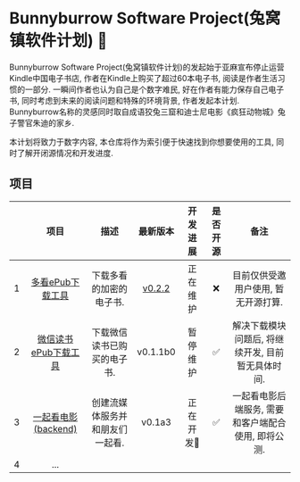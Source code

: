 # Bunnyburrow Software Project(兔窝镇软件计划) 🐰

Bunnyburrow Software Project(兔窝镇软件计划)的发起始于亚麻宣布停止运营Kindle中国电子书店, 作者在Kindle上购买了超过60本电子书, 阅读是作者生活习惯的一部分. 一瞬间作者也认为自己是个数字难民, 好在作者有能力保存自己电子书, 同时考虑到未来的阅读问题和特殊的环境背景, 作者发起本计划. Bunnyburrow名称的灵感同时取自成语狡兔三窟和迪士尼电影《疯狂动物城》兔子警官朱迪的家乡. 

本计划将致力于数字内容, 本仓库将作为索引便于快速找到你想要使用的工具, 同时了解开闭源情况和开发进度.

## 项目

|      |                             项目                             |              描述               |                           最新版本                           | 开发进展  | 是否开源 |                        备注                         |
| :--: | :----------------------------------------------------------: | :-----------------------------: | :----------------------------------------------------------: | :-------: | :------: | :-------------------------------------------------: |
|  1   | [多看ePub下载工具](https://github.com/sun1638650145/bunnyburrow-duokan) |     下载多看的加密的电子书.     | [v0.2.2](https://github.com/sun1638650145/bunnyburrow-duokan/releases/tag/v0.2.2) | 正在维护  |    ❌     |         目前仅供受邀用户使用, 暂无开源打算.         |
|  2   | [微信读书ePub下载工具](https://github.com/sun1638650145/bunnyburrow-weread) |   下载微信读书已购买的电子书.   |                           v0.1.1b0                           | 暂停维护  |    ✅     |  解决下载模块问题后, 将继续开发, 目前暂无具体时间.  |
|  3   | [一起看电影(backend)](https://github.com/sun1638650145/bunnyburrow-watch2gether-backend) | 创建流媒体服务并和朋友们一起看. |                            v0.1a3                            | 正在开发🚩 |    ✅     | 一起看电影后端服务, 需要和客户端配合使用, 即将公测. |
|  4   |                             ...                              |                                 |                                                              |           |          |                                                     |
